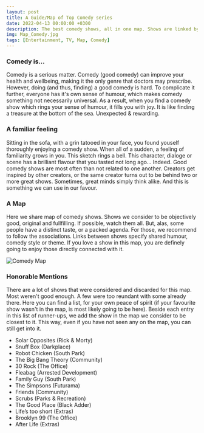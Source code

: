 ```yaml
---
layout: post
title: A Guide/Map of Top Comedy series
date: 2022-04-13 00:00:00 +0300
description: The best comedy shows, all in one map. Shows are linked by similarity and shared properties, so that you can easily find shows that you haven't seen yet which you will love.
img: Map_Comedy.jpg 
tags: [Entertainment, TV, Map, Comedy]
---
```


### Comedy is...

Comedy is a serious matter. Comedy (good comedy) can improve your health and wellbeing, making it the only genre that doctors may prescribe. However, doing (and thus, finding) a good comedy is hard. To complicate it further, everyone has it's own sense of humour, which makes comedy something not necessarily universal. As a result, when you find a comedy show which rings your sense of humour, it fills you with joy. It is like finding a treasure at the bottom of the sea. Unexpected & rewarding.


### A familiar feeling

Sitting in the sofa, with a grin tatooed in your face, you found youself thoroughly enjoying a comedy show. When all of a sudden, a feeling of familiarity grows in you. This sketch rings a bell. This character, dialoge or scene has a brilliant flavour that you tasted not long ago... Indeed. Good comedy shows are most often than not related to one another. Creators get inspired by other creators, or the same creator turns out to be behind two or more great shows. Sometimes, great minds simply think alike. And this is something we can use in our favour.

### A Map

Here we share map of comedy shows. Shows we consider to be objectively good, original and fullfilling. If possible, watch them all. But, alas, some people have a distinct taste, or a packed agenda. For those, we recommend to follow the associations. Links between shows specify shared humour, comedy style or theme. If you love a show in this map, you are definely going to enjoy those directly connected with it. 

![Comedy Map]({{site.baseurl}}/assets/img/Map_Comedy.jpg)

### Honorable Mentions

There are a lot of shows that were considered and discarded for this map. Most weren't good enough. A few were too reundant with some already there. Here you can find a list, for your own peace of spirit (if your favourite show wasn't in the map, is most likely going to be here). Beside each entry in this list of runner-ups, we add the show in the map we consider to be closest to it. This way, even if you have not seen any on the map, you can still get into it.

* Solar Opposites (Rick & Morty)
* Snuff Box (Darkplace)
* Robot Chicken (South Park)
* The Big Bang Theory (Community)
* 30 Rock (The Office)
* Fleabag (Arrested Development)
* Family Guy (South Park)
* The Simpsons (Futurama)
* Friends (Community)
* Scrubs (Parks & Recreation)
* The Good Place (Black Adder)
* Life’s too short (Extras)
* Brooklyn 99 (The Office)
* After Life (Extras)

